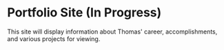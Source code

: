 # Portfolio Site (In Progress)

This site will display information about Thomas' career, accomplishments, and various projects for viewing.
